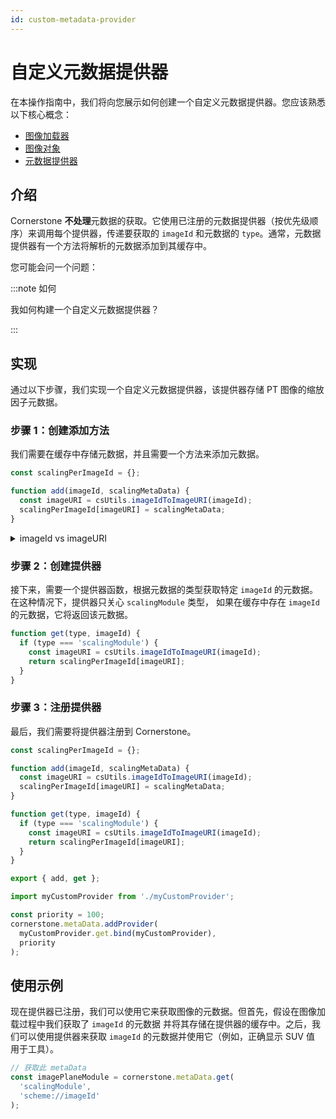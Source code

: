 ```yaml
---
id: custom-metadata-provider
---
```

    
# 自定义元数据提供器
    
在本操作指南中，我们将向您展示如何创建一个自定义元数据提供器。您应该熟悉以下核心概念：
    
- [图像加载器](../concepts/cornerstone-core/imageLoader.md)
- [图像对象](../concepts/cornerstone-core/images.md)
- [元数据提供器](../concepts/cornerstone-core/metadataProvider.md)
    
## 介绍
    
Cornerstone **不处理**元数据的获取。它使用已注册的元数据提供器（按优先级顺序）来调用每个提供器，传递要获取的 `imageId` 和元数据的 `type`。通常，元数据提供器有一个方法将解析的元数据添加到其缓存中。
    
您可能会问一个问题：
    
:::note 如何
    
我如何构建一个自定义元数据提供器？
    
:::
    
## 实现
    
通过以下步骤，我们实现一个自定义元数据提供器，该提供器存储 PT 图像的缩放因子元数据。
    
### 步骤 1：创建添加方法
    
我们需要在缓存中存储元数据，并且需要一个方法来添加元数据。
    
```js
const scalingPerImageId = {};

function add(imageId, scalingMetaData) {
  const imageURI = csUtils.imageIdToImageURI(imageId);
  scalingPerImageId[imageURI] = scalingMetaData;
}
```
    
<details>
    
<summary>imageId vs imageURI</summary>
    
随着 `Cornerstone3D` 中 `Volumes` 的添加，以及 `Volumes` 和 `Images` 之间内部进行的缓存优化
([`imageLoader`](../concepts/streaming-image-volume/streaming.md#imageloader))
，我们应该在提供器的缓存中存储 imageURI（而不是 `imageId`），因为
imageURI 对每个图像都是唯一的，但可以通过不同的加载方案进行检索。
    
</details>
    
### 步骤 2：创建提供器
    
接下来，需要一个提供器函数，根据元数据的类型获取特定 `imageId` 的元数据。在这种情况下，提供器只关心 `scalingModule` 类型，
如果在缓存中存在 `imageId` 的元数据，它将返回该元数据。
    
```js
function get(type, imageId) {
  if (type === 'scalingModule') {
    const imageURI = csUtils.imageIdToImageURI(imageId);
    return scalingPerImageId[imageURI];
  }
}
```
    
### 步骤 3：注册提供器
    
最后，我们需要将提供器注册到 Cornerstone。
    
```js title="/src/myCustomProvider.js"
const scalingPerImageId = {};

function add(imageId, scalingMetaData) {
  const imageURI = csUtils.imageIdToImageURI(imageId);
  scalingPerImageId[imageURI] = scalingMetaData;
}

function get(type, imageId) {
  if (type === 'scalingModule') {
    const imageURI = csUtils.imageIdToImageURI(imageId);
    return scalingPerImageId[imageURI];
  }
}

export { add, get };
```
    
```js title="src/registerProvider.js"
import myCustomProvider from './myCustomProvider';

const priority = 100;
cornerstone.metaData.addProvider(
  myCustomProvider.get.bind(myCustomProvider),
  priority
);
```
    
## 使用示例
    
现在提供器已注册，我们可以使用它来获取图像的元数据。但首先，假设在图像加载过程中我们获取了 `imageId` 的元数据
并将其存储在提供器的缓存中。之后，我们可以使用提供器来获取 `imageId` 的元数据并使用它（例如，正确显示 SUV 值
用于工具）。
    
```js
// 获取此 metaData
const imagePlaneModule = cornerstone.metaData.get(
  'scalingModule',
  'scheme://imageId'
);
```